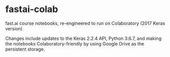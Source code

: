 # fastai-colab
fast.ai course notebooks, re-engineered to run on Colaboratory (2017 Keras version)

Changes include updates to the Keras 2.2.4 API, Python 3.6.7, and making the notebooks Colaboratory-friendly by using Google Drive as the persistent storage. 

